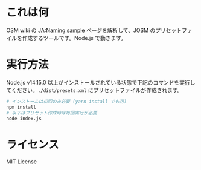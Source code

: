 # これは何

OSM wiki の [JA:Naming sample](https://wiki.openstreetmap.org/wiki/JA:Naming_sample) ページを解析して、[JOSM](https://josm.openstreetmap.de/) のプリセットファイルを作成するツールです。Node.js で動きます。

# 実行方法

Node.js v14.15.0 以上がインストールされている状態で下記のコマンドを実行してください。`./dist/presets.xml` にプリセットファイルが作成されます。

```sh
# インストールは初回のみ必要 (yarn install でも可)
npm install
# 以下はプリセット作成時は毎回実行が必要
node index.js
```

# ライセンス

MIT License